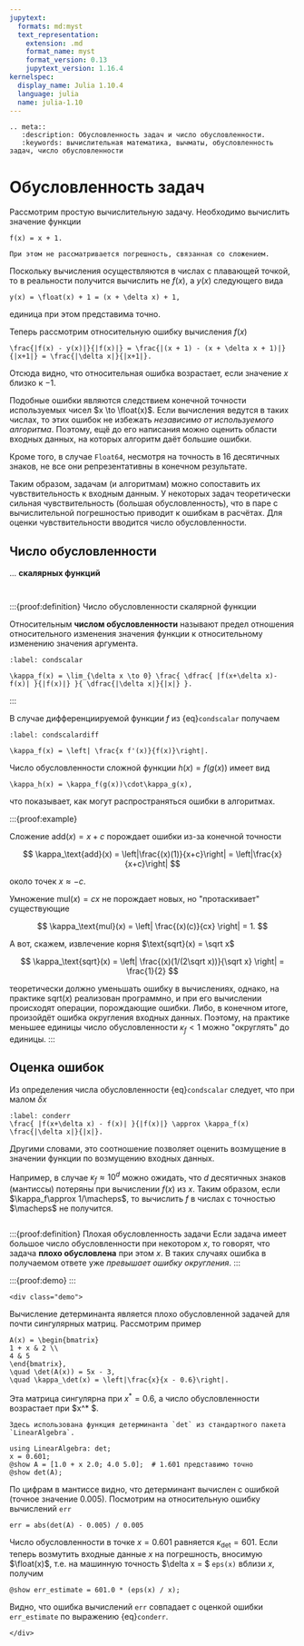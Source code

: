 ```yaml
---
jupytext:
  formats: md:myst
  text_representation:
    extension: .md
    format_name: myst
    format_version: 0.13
    jupytext_version: 1.16.4
kernelspec:
  display_name: Julia 1.10.4
  language: julia
  name: julia-1.10
---
```


```{eval-rst}
.. meta::
   :description: Обусловленность задач и число обусловленности.
   :keywords: вычислительная математика, вычматы, обусловленность задач, число обусловленности
```

# Обусловленность задач

Рассмотрим простую вычислительную задачу.
Необходимо вычислить значение функции

```{math}
f(x) = x + 1.
```

```{margin}
При этом не рассматривается погрешность, связанная со сложением.
```
Поскольку вычисления осуществляются в числах с плавающей точкой, то в реальности получится вычислить не $f(x)$, а $y(x)$ следующего вида

```{math}
y(x) = \float(x) + 1 = (x + \delta x) + 1,
```

единица при этом представима точно.

Теперь рассмотрим относительную ошибку вычисления $f(x)$

```{math}
\frac{|f(x) - y(x)|}{|f(x)|} = \frac{|(x + 1) - (x + \delta x + 1)|}{|x+1|} = \frac{|\delta x|}{|x+1|}.
```

Отсюда видно, что относительная ошибка возрастает, если значение $x$ близко к $-1$.

Подобные ошибки являются следствием конечной точности используемых чисел $x \to \float(x)$. Если вычисления ведутся в таких числах, то этих ошибок не избежать *независимо от используемого алгоритма*. Поэтому, ещё до его написания можно оценить области входных данных, на которых алгоритм даёт большие ошибки.

Кроме того, в случае `Float64`, несмотря на точность в 16 десятичных знаков, не все они репрезентативны в конечном результате.

Таким образом, задачам (и алгоритмам) можно сопоставить их чувствительность к входным данным. У некоторых задач теоретически сильная чувствительность (большая обусловленность), что в паре с вычислительной погрешностью приводит к ошибкам в расчётах. Для оценки чувствительности вводится число обусловленности.

## Число обусловленности

... **скалярных функций**

```{index} число; обусловленности скалярной функции
```
```{index} обусловленность; число
```
:::{proof:definition} Число обусловленности скалярной функции

Относительным **числом обусловленности** называют предел отношения относительного изменения значения функции к относительному изменению значения аргумента.

```{math}
:label: condscalar

\kappa_f(x) = \lim_{\delta x \to 0} \frac{ \dfrac{ |f(x+\delta x)-f(x)| }{|f(x)|} }{ \dfrac{|\delta x|}{|x|} }.
```
:::

В случае дифференциируемой функции $f$ из {eq}`condscalar` получаем

```{math}
:label: condscalardiff

\kappa_f(x) = \left| \frac{x f'(x)}{f(x)}\right|.
```

Число обусловленности сложной функции $h(x) = f(g(x))$ имеет вид
```{math}
\kappa_h(x) = \kappa_f(g(x))\cdot\kappa_g(x),
```

что показывает, как могут распространяться ошибки в алгоритмах.

:::{proof:example}

Сложение $\text{add}(x) = x + c$ порождает ошибки из-за конечной точности

$$
\kappa_\text{add}(x) = \left|\frac{(x)(1)}{x+c}\right| = \left|\frac{x}{x+c}\right|
$$

около точек $x \approx -c$.

Умножение $\text{mul}(x) = cx$ не порождает новых, но "протаскивает" существующие

$$
\kappa_\text{mul}(x) = \left| \frac{(x)(c)}{cx} \right| = 1.
$$

А вот, скажем, извлечение корня $\text{sqrt}(x) = \sqrt x$

$$
\kappa_\text{sqrt}(x) = \left| \frac{(x)(1/(2\sqrt x))}{\sqrt x} \right| = \frac{1}{2}
$$

теоретически должно уменьшать ошибку в вычислениях, однако, на практике $\text{sqrt}(x)$ реализован программно, и при его вычислении происходят операции, порождающие ошибки. Либо, в конечном итоге, произойдёт ошибка округления входных данных. Поэтому, на практике меньшее единицы число обусловленности $\kappa_f < 1$ можно "округлять" до единицы.
:::

## Оценка ошибок

Из определения числа обусловленности {eq}`condscalar` следует, что при малом $\delta x$

```{math}
:label: conderr
\frac{ |f(x+\delta x) - f(x)| }{|f(x)|} \approx \kappa_f(x) \frac{|\delta x|}{|x|}.
```

Другими словами, это соотношение позволяет оценить возмущение в значении функции по возмущению входных данных.

Например, в случае $\kappa_f \approx 10^d$ можно ожидать, что $d$ десятичных знаков (мантиссы) потеряны при вычислении $f(x)$ из $x$. Таким образом, если $\kappa_f\approx 1/\macheps$, то вычислить $f$ в числах с точностью $\macheps$ не получится.

```{index} обусловленность; плохая
```
:::{proof:definition} Плохая обусловленность задачи
Если задача имеет большое число обусловленности при некотором $x$, то говорят, что задача **плохо обусловлена** при этом $x$. В таких случаях ошибка в получаемом ответе уже *превышает ошибку округления*.
:::

:::{proof:demo}
:::

```{raw} html
<div class="demo">
```

Вычисление детерминанта является плохо обусловленной задачей для почти сингулярных матриц.
Рассмотрим пример

```{math}
A(x) = \begin{bmatrix}
1 + x & 2 \\
4 & 5
\end{bmatrix},
\quad \det(A(x)) = 5x - 3,
\quad \kappa_\det(x) = \left|\frac{x}{x - 0.6}\right|.
```

Эта матрица сингулярна при $x^* = 0.6$, а число обусловленности возрастает при $x^* $.

```{margin}
Здесь использована функция детерминанта `det` из стандартного пакета `LinearAlgebra`.
```

```{code-cell}
using LinearAlgebra: det;
x = 0.601;
@show A = [1.0 + x 2.0; 4.0 5.0];  # 1.601 представимо точно
@show det(A);
```

По цифрам в мантиссе видно, что детерминант вычислен с ошибкой (точное значение $0.005$). Посмотрим на относительную ошибку вычислений `err`

```{code-cell}
err = abs(det(A) - 0.005) / 0.005
```

Число обусловленности в точке $x=0.601$ равняется $\kappa_\det = 601$. Если теперь возмутить входные данные $x$ на погрешность, вносимую $\float(x)$, т.е. на машинную точность $\delta x = $ `eps(x)` вблизи $x$, получим

```{code-cell}
@show err_estimate = 601.0 * (eps(x) / x);
```

Видно, что ошибка вычислений `err` совпадает с оценкой ошибки `err_estimate` по выражению {eq}`conderr`.

```{raw} html
</div>
```
